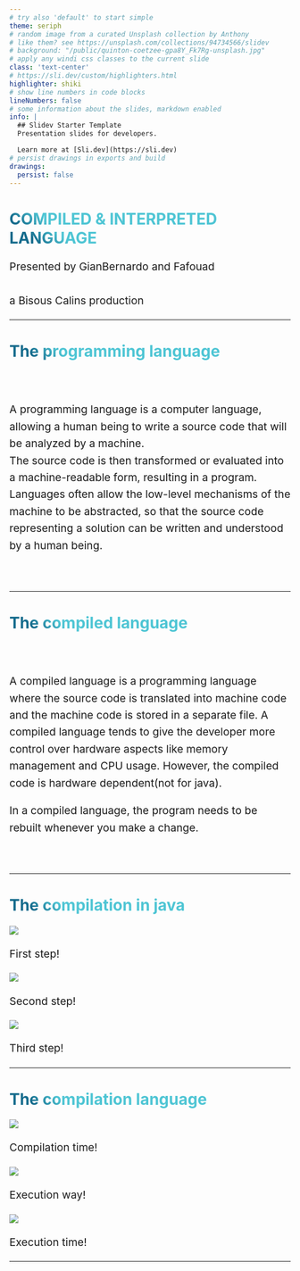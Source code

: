 ```yaml
---
# try also 'default' to start simple
theme: seriph
# random image from a curated Unsplash collection by Anthony
# like them? see https://unsplash.com/collections/94734566/slidev
# background: "/public/quinton-coetzee-gpa8Y_Fk7Rg-unsplash.jpg"
# apply any windi css classes to the current slide
class: 'text-center'
# https://sli.dev/custom/highlighters.html
highlighter: shiki
# show line numbers in code blocks
lineNumbers: false
# some information about the slides, markdown enabled
info: |
  ## Slidev Starter Template
  Presentation slides for developers.

  Learn more at [Sli.dev](https://sli.dev)
# persist drawings in exports and build
drawings:
  persist: false
---
```


# COMPILED & INTERPRETED LANGUAGE

Presented by GianBernardo and Fafouad <br>  
a Bisous Calins production

<!--
The last comment block of each slide will be treated as slide notes. It will be visible and editable in Presenter Mode along with the slide. [Read more in the docs](https://sli.dev/guide/syntax.html#notes)
-->
<style>
.slidev-page-1{
    background-image: url("/public/quinton-coetzee-gpa8Y_Fk7Rg-unsplash.jpg")!important;
}
.slidev-layout p{
  
    opacity:0.7;
}
</style>  

---

# The programming language

<br>
<br>

A programming language is a computer language, allowing a human being to write a source code that will be analyzed by a machine.  
The source code is then transformed or evaluated into a machine-readable form, resulting in a program.  
Languages often allow the low-level mechanisms of the machine to be abstracted, so that the source code representing a solution can be written and understood by a human being.

<br>
<br>

<style>
.slidev-page-2{
 background-color: #0e2a35;
}
h1 {
  background-color: #2B90B6;
  background-image: linear-gradient(45deg,  #146b8c 10%, #4EC5D4 20%);
  background-size: 100%;
  -webkit-background-clip: text;
  -moz-background-clip: text;
  -webkit-text-fill-color: transparent;
  -moz-text-fill-color: transparent;
}
p{
  font-size:1.2rem;
  line-height:1.9rem!important;
}
</style>

---

# The compiled language

<br>
<br>

A compiled language is a programming language where the source code is translated into machine code and the machine code is stored in a separate file. A compiled language tends to give the developer more control over hardware aspects like memory management and CPU usage. However, the compiled code is hardware dependent(not for java).

In a compiled language, the program needs to be rebuilt whenever you make a change.

<br>
<br>

<style>
.slidev-page-3{
 background-color: #0e2a35;
}
h1 {
  background-color: #2B90B6;
  background-image: linear-gradient(45deg,  #146b8c 10%, #4EC5D4 20%);
  background-size: 100%;
  -webkit-background-clip: text;
  -moz-background-clip: text;
  -webkit-text-fill-color: transparent;
  -moz-text-fill-color: transparent;
}
p{
  font-size:1.2rem;
  line-height:1.9rem!important;
}
</style>

---

# The compilation in java

<div >

<img
  src="/public/graph/java-langage.png"
  class="absolute h-100 rounded-xl"
  />
<p v-after class="absolute bottom-0 left-45 transform -rotate-10">First step!</p>
<!-- https://sli.dev/guide/animations.html#click-animations -->
<img
  v-click
  class="relative left-50 h-100 rounded-r-xl"
  src="/public/graph/javaC.png"
/>
<p v-after class="absolute bottom-0 left-90  transform -rotate-10">Second step!</p>

<img
  v-click
  class="absolute top-24 h-100 rounded-xl"
  src="/public/graph/java-process.png"
/>
<p v-after class="absolute bottom-0 left-150 transform -rotate-10">Third step!</p>
</div>
<style>.slidev-page-4{
 background-color: #0e2a35;
}
.slidev-page-4 p{
  color:#BF97BA
}
</style>  

---

# The compilation language

<div>
<img
  v-click
  class="absolute top-24 h-100 rounded-xl"
  src="/public/graph/javaC-02.png"
/>
<p v-after class="absolute bottom-0 left-30  transform -rotate-10">Compilation time!</p>
<img
  v-click
  class="relative left-54 h-100 rounded-r-xl"
  src="/public/graph/java-process-02.png"
/>
<p v-after class="absolute bottom-0 left-85  transform -rotate-10">Execution way!</p>

<img
  v-click
  class="absolute top-24 h-100 rounded-xl"
  src="/public/graph/javaExectionfinished.png"
/>
<p v-after class="absolute bottom-0 left-140  transform -rotate-10">Execution time!</p>
</div>

<style>
.slidev-page-5{
 background-color: #0e2a35;
 
}
.slidev-page-5 p{
  color:#BF97BA
}
</style>  

---
